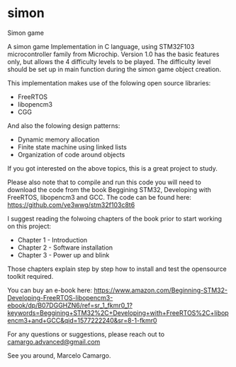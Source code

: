 # simon
Simon game

A simon game Implementation in C language, using STM32F103 microcontroller family from Microchip.
Version 1.0 has the basic features only, but allows the 4 difficulty levels to be played.
The difficulty level should be set up in main function during the simon game object creation.

This implementation makes use of the folowing open source libraries:
- FreeRTOS
- libopencm3
- CGG

And also the folowing design patterns:
- Dynamic memory allocation
- Finite state machine using linked lists
- Organization of code around objects

If you got interested on the above topics, this is a great project to study.

Please also note that to compile and run this code you will need to download the code from the book Beggining STM32, Developing with FreeRTOS, libopencm3 and GCC.
The code can be found here: https://github.com/ve3wwg/stm32f103c8t6

I suggest reading the folwoing chapters of the book prior to start working on this project:
- Chapter 1 - Introduction
- Chapter 2 - Software installation
- Chapter 3 - Power up and blink

Those chapters explain step by step how to install and test the opensource toolkit required.

You can buy an e-book here: 
https://www.amazon.com/Beginning-STM32-Developing-FreeRTOS-libopencm3-ebook/dp/B07DGGHZN6/ref=sr_1_fkmr0_1?keywords=Beggining+STM32%2C+Developing+with+FreeRTOS%2C+libopencm3+and+GCC&qid=1577222240&sr=8-1-fkmr0

For any questions or suggestions, please reach out to camargo.advanced@gmail.com

See you around,
Marcelo Camargo.
